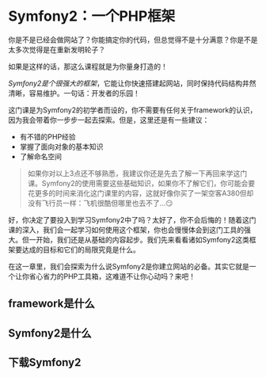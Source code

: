 # Symfony2：一个PHP框架 #

你是不是已经会做网站了？你能搞定你的代码，但总觉得不是十分满意？你是不是太多次觉得是在重新发明轮子？

如果是这样的话，那这么课程就是为你量身打造的！

*Symfony2是个很强大的框架*，它能让你快速搭建起网站，同时保持代码结构井然清晰，容易维护。一句话：开发者的乐园！

这门课是为Symfony2的初学者而设的，你不需要有任何关于framework的认识，因为我会带着你一步步一起去探索。但是，这里还是有一些建议：

- 有不错的PHP经验
- 掌握了面向对象的基本知识
- 了解命名空间

> 如果你对以上3点还不够熟悉，我建议你还是先去了解一下再回来学这门课。Symfony2的使用需要这些基础知识，如果你不了解它们，你可能会要花更多的时间来消化这门课里的内容，这就好像你买了一架空客A380但却没有飞行员一样：飞机很酷但哪里也去不了...:smirk:

好，你决定了要投入到学习Symfony2中了吗？太好了，你不会后悔的！随着这门课的深入，我们会一起学习如何使用这个框架，你也会慢慢体会到这门工具的强大。但一开始，我们还是从基础的内容起步。我们先来看看诸如Symfony2这类框架要达成的目标和它们的局限究竟是什么。

在这一章里，我们会探索为什么说Symfony2是你建立网站的必备。其实它就是一个让你省心省力的PHP工具箱，这难道不让你心动吗？来吧！

## framework是什么 ##

## Symfony2是什么 ##

## 下载Symfony2 ##
